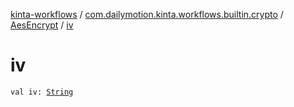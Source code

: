 [kinta-workflows](../../index.md) / [com.dailymotion.kinta.workflows.builtin.crypto](../index.md) / [AesEncrypt](index.md) / [iv](./iv.md)

# iv

`val iv: `[`String`](https://kotlinlang.org/api/latest/jvm/stdlib/kotlin/-string/index.html)
